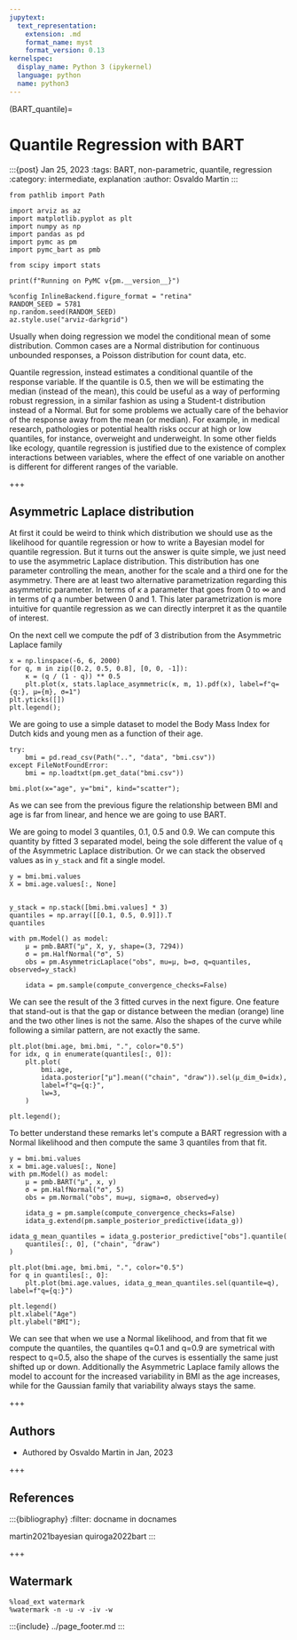 ```yaml
---
jupytext:
  text_representation:
    extension: .md
    format_name: myst
    format_version: 0.13
kernelspec:
  display_name: Python 3 (ipykernel)
  language: python
  name: python3
---
```


(BART_quantile)=
# Quantile Regression with BART
:::{post} Jan 25, 2023
:tags: BART, non-parametric, quantile, regression 
:category: intermediate, explanation
:author: Osvaldo Martin
:::

```{code-cell} ipython3
from pathlib import Path

import arviz as az
import matplotlib.pyplot as plt
import numpy as np
import pandas as pd
import pymc as pm
import pymc_bart as pmb

from scipy import stats

print(f"Running on PyMC v{pm.__version__}")
```

```{code-cell} ipython3
%config InlineBackend.figure_format = "retina"
RANDOM_SEED = 5781
np.random.seed(RANDOM_SEED)
az.style.use("arviz-darkgrid")
```

Usually when doing regression we model the conditional mean of some distribution. Common cases are a Normal distribution for continuous unbounded responses, a Poisson distribution for count data, etc.

Quantile regression, instead estimates a conditional quantile of the response variable. If the quantile is 0.5, then we will be estimating the median (instead of the mean), this could be useful as a way of performing robust regression, in a similar fashion as using a Student-t distribution instead of a Normal. But for some problems we actually care of the behavior of the response away from the mean (or median). For example, in medical research, pathologies or potential health risks occur at high or low quantiles, for instance, overweight and underweight. In some other fields like ecology, quantile regression is justified due to the existence of complex interactions between variables, where the effect of one variable on another is different for different ranges of the variable.

+++

## Asymmetric Laplace distribution

At first it could be weird to think which distribution we should use as the likelihood for quantile regression or how to write a Bayesian model for quantile regression. But it turns out the answer is quite simple, we just need to use the asymmetric Laplace distribution. This distribution has one parameter controlling the mean, another for the scale and a third one for the asymmetry. There are at least two alternative parametrization regarding this asymmetric parameter. In terms of $\kappa$ a parameter that goes from 0 to $\infty$ and in terms of $q$ a number between 0 and 1. This later parametrization is more intuitive for quantile regression as we can directly interpret it as the quantile of interest.

On the next cell we compute the pdf of 3 distribution from the Asymmetric Laplace family

```{code-cell} ipython3
x = np.linspace(-6, 6, 2000)
for q, m in zip([0.2, 0.5, 0.8], [0, 0, -1]):
    κ = (q / (1 - q)) ** 0.5
    plt.plot(x, stats.laplace_asymmetric(κ, m, 1).pdf(x), label=f"q={q:}, μ={m}, σ=1")
plt.yticks([])
plt.legend();
```

We are going to use a simple dataset to model the Body Mass Index for Dutch kids and young men as a function of their age.

```{code-cell} ipython3
try:
    bmi = pd.read_csv(Path("..", "data", "bmi.csv"))
except FileNotFoundError:
    bmi = np.loadtxt(pm.get_data("bmi.csv"))

bmi.plot(x="age", y="bmi", kind="scatter");
```

As we can see from the previous figure the relationship between BMI and age is far from linear, and hence we are going to use BART.

We are going to model 3 quantiles, 0.1, 0.5 and 0.9. We can compute this quantity by fitted 3 separated model,  being the sole different the value of `q` of the Asymmetric Laplace distribution. Or we can stack the observed values as in `y_stack` and fit a single model. 

```{code-cell} ipython3
y = bmi.bmi.values
X = bmi.age.values[:, None]


y_stack = np.stack([bmi.bmi.values] * 3)
quantiles = np.array([[0.1, 0.5, 0.9]]).T
quantiles
```

```{code-cell} ipython3
with pm.Model() as model:
    μ = pmb.BART("μ", X, y, shape=(3, 7294))
    σ = pm.HalfNormal("σ", 5)
    obs = pm.AsymmetricLaplace("obs", mu=μ, b=σ, q=quantiles, observed=y_stack)

    idata = pm.sample(compute_convergence_checks=False)
```

We can see the result of the 3 fitted curves in the next figure. One feature that stand-out is that the gap or distance between the median (orange) line and the two other lines is not the same. Also the shapes of the curve while following a similar pattern, are not exactly the same.

```{code-cell} ipython3
plt.plot(bmi.age, bmi.bmi, ".", color="0.5")
for idx, q in enumerate(quantiles[:, 0]):
    plt.plot(
        bmi.age,
        idata.posterior["μ"].mean(("chain", "draw")).sel(μ_dim_0=idx),
        label=f"q={q:}",
        lw=3,
    )

plt.legend();
```

 To better understand these remarks let's compute a BART regression with a Normal likelihood and then compute the same 3 quantiles from that fit. 

```{code-cell} ipython3
y = bmi.bmi.values
x = bmi.age.values[:, None]
with pm.Model() as model:
    μ = pmb.BART("μ", x, y)
    σ = pm.HalfNormal("σ", 5)
    obs = pm.Normal("obs", mu=μ, sigma=σ, observed=y)

    idata_g = pm.sample(compute_convergence_checks=False)
    idata_g.extend(pm.sample_posterior_predictive(idata_g))
```

```{code-cell} ipython3
idata_g_mean_quantiles = idata_g.posterior_predictive["obs"].quantile(
    quantiles[:, 0], ("chain", "draw")
)
```

```{code-cell} ipython3
plt.plot(bmi.age, bmi.bmi, ".", color="0.5")
for q in quantiles[:, 0]:
    plt.plot(bmi.age.values, idata_g_mean_quantiles.sel(quantile=q), label=f"q={q:}")

plt.legend()
plt.xlabel("Age")
plt.ylabel("BMI");
```

We can see that when we use a Normal likelihood, and from that fit we compute the quantiles, the quantiles  q=0.1 and q=0.9 are symetrical with respect to q=0.5, also the shape of the curves is essentially the same just shifted up or down. Additionally the Asymmetric Laplace family allows the model to account for the increased variability in BMI as the age increases, while for the Gaussian family that variability always stays the same.

+++

## Authors
* Authored by Osvaldo Martin in Jan, 2023

+++

## References

:::{bibliography}
:filter: docname in docnames

martin2021bayesian
quiroga2022bart
:::

+++

## Watermark

```{code-cell} ipython3
%load_ext watermark
%watermark -n -u -v -iv -w
```

:::{include} ../page_footer.md
:::
